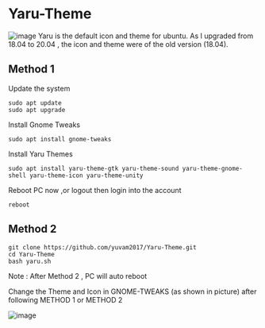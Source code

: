 # Yaru-Theme
![image](https://user-images.githubusercontent.com/67573209/188067065-94a605dc-16d2-4b2b-8475-381f299db8d9.png)
Yaru is the default icon and theme for ubuntu. 
As I upgraded from 18.04 to 20.04 , the icon and theme were of the old version (18.04).

## Method 1
Update the system
 
    sudo apt update
    sudo apt upgrade

Install Gnome Tweaks
  
    sudo apt install gnome-tweaks
  
Install Yaru Themes
  
    sudo apt install yaru-theme-gtk yaru-theme-sound yaru-theme-gnome-shell yaru-theme-icon yaru-theme-unity
  
Reboot PC now ,or logout then login into the account
      
    reboot 
 
## Method 2

    git clone https://github.com/yuvam2017/Yaru-Theme.git
    cd Yaru-Theme
    bash yaru.sh

Note : After Method 2 , PC will auto reboot

Change the Theme and Icon in GNOME-TWEAKS (as shown in picture) after following METHOD 1 or METHOD 2

![image](https://user-images.githubusercontent.com/67573209/188069295-2663d03b-54d0-4ff9-9bb4-3215c8a4e35e.png)
